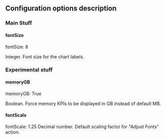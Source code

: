 ## Configuration options description

### Main Stuff

#### fontSize
fontSize: 8

Integer. Font size for the chart labels.

### Experimental stuff
#### memoryGB
memoryGB: True


Boolean. Force memory KPIs to be displayed in GB instead of default MB.

#### fontScale

fontScale: 1.25
Decimal number. Default scaling factor for "Adjust Fonts" action.
